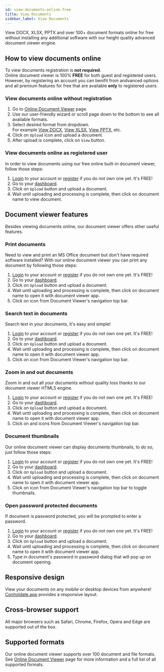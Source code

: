 ```yaml
---
id: view-documents-online-free
title: View Documents
sidebar_label: View Documents
---
```


View DOCX, XLSX, PPTX and over 100+ document formats online for free without installing any additional software with our height quality advanced document viewer engine.

## How to view documents online
To view documents registration is **not required**.  
Online document viewer is 100% **FREE** for both guest and registered users. However, by registering an account you can benifit from andvanced options and all premium features for free that are available **only** to registered users.

### View documents online without registration
1. Go to [Online Document Viewer](https://features.conholdate.app/viewer) page.
1. Use our user-friendly wizard or scroll page down to the bottom to see all available formats.
1. Select desired format from dropdown.  
For example [View DOCX](https://features.conholdate.app/viewer/docx), [View XLSX](https://features.conholdate.app/viewer/xlsx), [View PPTX](https://features.conholdate.app/viewer/pptx), etc.
1. Click on `Upload` icon and upload a document.
1. After upload is complete, click on `View` button.

### View documents online as registered user
In order to view documents using our free online built-in document viewer, follow those steps:
1. [Login](https://conholdate.app/signin) to your account or [register](https://conholdate.app/signin) if you do not own one yet. It's FREE!
1. Go to your [dashboard](https://dashboard.conholdate.app).
1. Click on `Upload` button and upload a document.
1. Wait until uploading and processing is complete, then click on document name to view document.

## Document viewer features
Besides viewing documents online, our document viewer offers other useful features.

### Print documents
Need to view and print an MS Office document but don't have required software installed?
With our online document viewer you can print any document by following those steps:
1. [Login](https://conholdate.app/signin) to your account or [register](https://conholdate.app/signin) if you do not own one yet. It's FREE!
1. Go to your [dashboard](https://dashboard.conholdate.app).
1. Click on `Upload` button and upload a document.
1. Wait until uploading and processing is complete, then click on document name to open it with document viewer app.
1. Click on <i class="fas fa-print"></i> icon from Document Viewer's navigation top bar.

### Search text in documents
Search text in your documents, it's easy and simple!
1. [Login](https://conholdate.app/signin) to your account or [register](https://conholdate.app/signin) if you do not own one yet. It's FREE!
1. Go to your [dashboard](https://dashboard.conholdate.app).
1. Click on `Upload` button and upload a document.
1. Wait until uploading and processing is complete, then click on document name to open it with document viewer app.
1. Click on <i class="fas fa-search"></i> icon from Document Viewer's navigation top bar.

### Zoom in and out documents
Zoom in and out all your documents without quality loss thanks to our document viewer HTML5 engine.
1. [Login](https://conholdate.app/signin) to your account or [register](https://conholdate.app/signin) if you do not own one yet. It's FREE!
1. Go to your [dashboard](https://dashboard.conholdate.app).
1. Click on `Upload` button and upload a document.
1. Wait until uploading and processing is complete, then click on document name to open it with document viewer app.
1. Click on <i class="fas fa-search-plus"></i> and <i class="fas fa-search-minus"></i> icons from Document Viewer's navigation top bar.

### Document thumbnails
Our online document viewer can display documents thumbnails, to do so, just follow those steps:
1. [Login](https://conholdate.app/signin) to your account or [register](https://conholdate.app/signin) if you do not own one yet. It's FREE!
1. Go to your [dashboard](https://dashboard.conholdate.app).
1. Click on `Upload` button and upload a document.
1. Wait until uploading and processing is complete, then click on document name to open it with document viewer app.
1. Click on <i class="fas fa-th-large"></i> icon from Document Viewer's navigation top bar to toggle thumbnails.

### Open password protected documents
If document is password protected, you will be prompted to enter a password.
1. [Login](https://conholdate.app/signin) to your account or [register](https://conholdate.app/signin) if you do not own one yet. It's FREE!
1. Go to your [dashboard](https://dashboard.conholdate.app).
1. Click on `Upload` button and upload a document.
1. Wait until uploading and processing is complete, then click on document name to open it with document viewer app.
1. Type in document's password in password dialog that will pop up on document opening.

## Responsive design
View your documents on any mobile or desktop devices from anywhere! [Conholdate.app](https://conholdte.app) provides a responsive layout.

## Cross-browser support
All major browsers such as Safari, Chrome, Firefox, Opera and Edge are supported out of the box.

## Supported formats
Our online document viewer supports over 100 document and file formats.
See [Online Document Viewer](https://features.conholdate.app/viewer) page for more information and a full list of all supported formats.